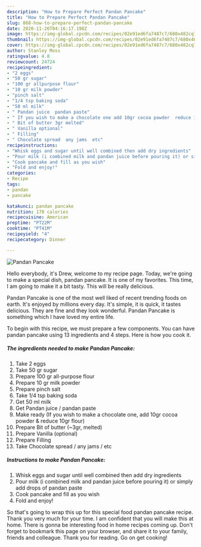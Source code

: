 ```yaml
---
description: "How to Prepare Perfect Pandan Pancake"
title: "How to Prepare Perfect Pandan Pancake"
slug: 868-how-to-prepare-perfect-pandan-pancake
date: 2020-11-26T04:16:17.198Z
image: https://img-global.cpcdn.com/recipes/02e91ed6fa7487c7/680x482cq70/pandan-pancake-recipe-main-photo.jpg
thumbnail: https://img-global.cpcdn.com/recipes/02e91ed6fa7487c7/680x482cq70/pandan-pancake-recipe-main-photo.jpg
cover: https://img-global.cpcdn.com/recipes/02e91ed6fa7487c7/680x482cq70/pandan-pancake-recipe-main-photo.jpg
author: Stanley Moss
ratingvalue: 4.8
reviewcount: 24724
recipeingredient:
- "2 eggs"
- "50 gr sugar"
- "100 gr allpurpose flour"
- "10 gr milk powder"
- "pinch salt"
- "1/4 tsp baking soda"
- "50 ml milk"
- " Pandan juice  pandan paste"
- " If you wish to make a chocolate one add 10gr cocoa powder  reduce 10gr flour"
- " Bit of butter 3gr melted"
- " Vanilla optional"
- " Filling"
- " Chocolate spread  any jams  etc"
recipeinstructions:
- "Whisk eggs and sugar until well combined then add dry ingredients"
- "Pour milk (i combined milk and pandan juice before pouring it) or simply add drops of pandan paste"
- "Cook pancake and fill as you wish"
- "Fold and enjoy!"
categories:
- Recipe
tags:
- pandan
- pancake

katakunci: pandan pancake 
nutrition: 170 calories
recipecuisine: American
preptime: "PT22M"
cooktime: "PT41M"
recipeyield: "4"
recipecategory: Dinner

---
```



![Pandan Pancake](https://img-global.cpcdn.com/recipes/02e91ed6fa7487c7/680x482cq70/pandan-pancake-recipe-main-photo.jpg)

Hello everybody, it's Drew, welcome to my recipe page. Today, we're going to make a special dish, pandan pancake. It is one of my favorites. This time, I am going to make it a bit tasty. This will be really delicious.



Pandan Pancake is one of the most well liked of recent trending foods on earth. It's enjoyed by millions every day. It's simple, it is quick, it tastes delicious. They are fine and they look wonderful. Pandan Pancake is something which I have loved my entire life.


To begin with this recipe, we must prepare a few components. You can have pandan pancake using 13 ingredients and 4 steps. Here is how you cook it.

<!--inarticleads1-->

##### The ingredients needed to make Pandan Pancake:

1. Take 2 eggs
1. Take 50 gr sugar
1. Prepare 100 gr all-purpose flour
1. Prepare 10 gr milk powder
1. Prepare pinch salt
1. Take 1/4 tsp baking soda
1. Get 50 ml milk
1. Get  Pandan juice / pandan paste
1. Make ready  (If you wish to make a chocolate one, add 10gr cocoa powder &amp; reduce 10gr flour)
1. Prepare  Bit of butter (~3gr, melted)
1. Prepare  Vanilla (optional)
1. Prepare  Filling
1. Take  Chocolate spread / any jams / etc




<!--inarticleads2-->

##### Instructions to make Pandan Pancake:

1. Whisk eggs and sugar until well combined then add dry ingredients
1. Pour milk (i combined milk and pandan juice before pouring it) or simply add drops of pandan paste
1. Cook pancake and fill as you wish
1. Fold and enjoy!




So that's going to wrap this up for this special food pandan pancake recipe. Thank you very much for your time. I am confident that you will make this at home. There is gonna be interesting food in home recipes coming up. Don't forget to bookmark this page on your browser, and share it to your family, friends and colleague. Thank you for reading. Go on get cooking!
